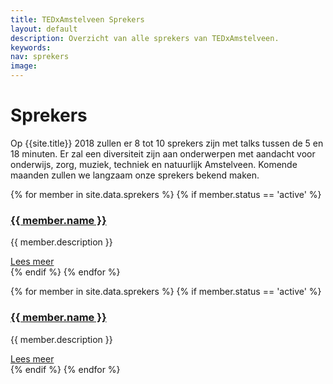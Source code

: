 ```yaml
---
title: TEDxAmstelveen Sprekers
layout: default
description: Overzicht van alle sprekers van TEDxAmstelveen.
keywords: 
nav: sprekers
image: 
---
```


# Sprekers

Op {{site.title}} 2018 zullen er 8 tot 10 sprekers zijn met talks tussen de 5 en 18 minuten. Er zal een diversiteit zijn aan onderwerpen met aandacht voor onderwijs, zorg, muziek, techniek en natuurlijk Amstelveen. Komende maanden zullen we langzaam onze sprekers bekend maken.

<div class="tablet-up">
     <div class="card-container">
       {% for member in site.data.sprekers %}
       {% if member.status == 'active' %}
       <div class="card">
         <div class="card__image">
           <a title="{{ member.name }}" href="{{ member.url }}">
           <amp-img
               noloading
               height="400"
               width="400"
               alt="{{ member.name }}"
               layout="responsive"
               src="/img/sprekers/{{ member.pic }}.jpg">
           </amp-img></a>
         </div>
         <div class="card__content">
           <h3 class="card__title"><a title="{{ member.name }}" href="{{ member.url }}">{{ member.name }}</a></h3>
           <p>{{ member.description }}</p>
         </div>
         <div class="card__action">
           <a title="{{ member.name }}" href="{{ member.url }}">Lees meer</a>
         </div>
       </div>
       {% endif %}
       {% endfor %}
     </div>
</div>

<amp-carousel class="tablet-down"
  width="auto"
  height="450"
  type="slides"
  layout="fixed-height">
  {% for member in site.data.sprekers %}
  {% if member.status == 'active' %}
  <div class="card">
    <div class="card__image">
      <a title="{{ member.name }}" href="{{ member.url }}">
      <amp-img
          noloading
          height="200"
          width="200"
          alt="{{ member.name }}"
          layout="responsive"
          src="/img/sprekers/{{ member.pic }}.jpg">
      </amp-img></a>
    </div>
    <div class="card__content">
      <h3 class="card__title"><a title="{{ member.name }}" href="{{ member.url }}">{{ member.name }}</a></h3>
      <p>{{ member.description }}</p>
    </div>
    <div class="card__action">
      <a title="{{ member.name }}" href="{{ member.url }}">Lees meer</a>
    </div>
  </div>
{% endif %}
{% endfor %}
</amp-carousel>
